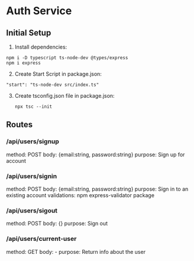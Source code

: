 # Auth Service

## Initial Setup

1. Install dependencies:

```
npm i -D typescript ts-node-dev @types/express
npm i express
```

2. Create Start Script in package.json:

```
"start": "ts-node-dev src/index.ts"
```

3. Create tsconfig.json file in package.json:
   
   ```
   npx tsc --init
   ```

## Routes

### /api/users/signup

method: POST
body: {email:string, password:string}
purpose: Sign up for account

### /api/users/signin

method: POST
body: {email:string, password:string}
purpose: Sign in to an existing account
validations: npm express-validator package

### /api/users/sigout

method: POST
body: {}
purpose: Sign out

### /api/users/current-user

method: GET
body: -
purpose: Return info about the user